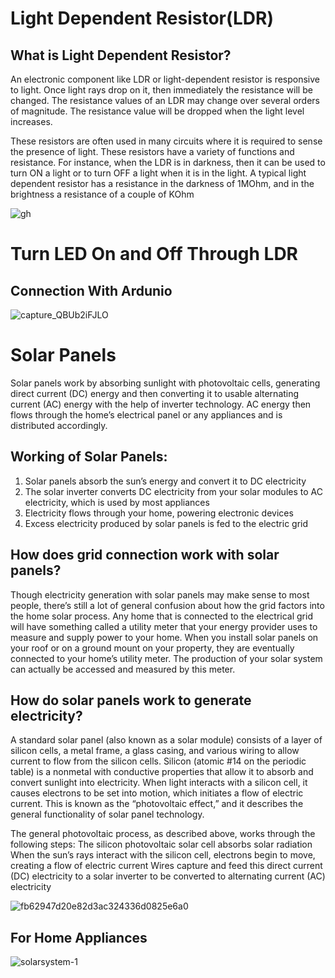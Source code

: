  # Light Dependent Resistor(LDR)
 ## What is Light Dependent Resistor?
 An electronic component like LDR or light-dependent resistor is responsive to light. Once light rays drop on it, then immediately the resistance will be changed. The resistance values of an LDR may change over several orders of magnitude. The resistance value will be dropped when the light level increases.


These resistors are often used in many circuits where it is required to sense the presence of light. These resistors have a variety of functions and resistance. For instance, when the LDR is in darkness, then it can be used to turn ON a light or to turn OFF a light when it is in the light. A typical light dependent resistor has a resistance in the darkness of 1MOhm, and in the brightness a resistance of a couple of KOhm

![gh](https://user-images.githubusercontent.com/84783465/176488720-308fee45-3afd-4bed-b3c3-25f648fd9850.jpg)
# Turn LED On and Off Through LDR
## Connection With Ardunio


![capture_QBUb2iFJLO](https://user-images.githubusercontent.com/84783465/176489410-9635660a-da85-4eaf-a75a-d8f2d159c3ad.PNG)





# Solar Panels

Solar panels work by absorbing sunlight with photovoltaic cells, generating direct current (DC) energy and then converting it to usable alternating current (AC) energy with the help of inverter technology. AC energy then flows through the home’s electrical panel or any appliances  and is distributed accordingly. 

## Working of Solar Panels:

1. Solar panels absorb the sun’s energy and convert it to DC electricity
2. The solar inverter converts DC electricity from your solar modules to AC electricity, which is used by most appliances
3. Electricity flows through your home, powering electronic devices
4. Excess electricity produced by solar panels is fed to the electric grid

## How does grid connection work with solar panels?

Though electricity generation with solar panels may make sense to most people, there’s still a lot of general confusion about how the grid factors into the home solar process. Any home that is connected to the electrical grid will have something called a utility meter that your energy provider uses to measure and supply power to your home. When you install solar panels on your roof or on a ground mount on your property, they are eventually connected to your home’s utility meter. The production of your solar system can actually be accessed and measured by this meter.

## How do solar panels work to generate electricity?

A standard solar panel (also known as a solar module) consists of a layer of silicon cells, a metal frame, a glass casing, and various wiring to allow current to flow from the silicon cells. Silicon (atomic #14 on the periodic table) is a nonmetal with conductive properties that allow it to absorb and convert sunlight into electricity. When light interacts with a silicon cell, it causes electrons to be set into motion, which initiates a flow of electric current. This is known as the “photovoltaic effect,” and it describes the general functionality of solar panel technology.


The general photovoltaic process, as described above, works through the following steps:
The silicon photovoltaic solar cell absorbs solar radiation
When the sun’s rays interact with the silicon cell, electrons begin to move, creating a flow of electric current
Wires capture and feed this direct current (DC) electricity to a solar inverter to be converted to alternating current (AC) electricity

![fb62947d20e82d3ac324336d0825e6a0](https://user-images.githubusercontent.com/84783465/176492157-2dd16389-936f-4167-bab7-5406ac518cc9.jpg)

## For Home Appliances

![solarsystem-1](https://user-images.githubusercontent.com/84783465/176492183-fc6acaf4-0169-4891-9ba3-02264854da92.jpg)


